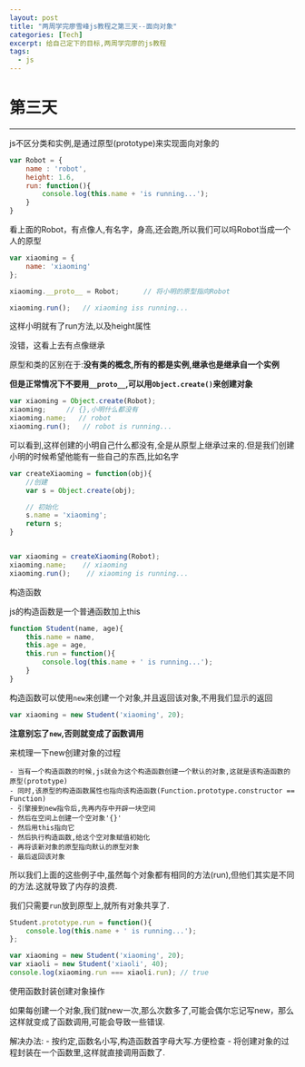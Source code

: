 ```yaml
---
layout: post
title: "两周学完廖雪峰js教程之第三天--面向对象"
categories: [Tech]
excerpt: 给自己定下的目标,两周学完廖的js教程
tags:
  - js
---
```



# 第三天

-------


js不区分类和实例,是通过原型(prototype)来实现面向对象的

```js
var Robot = {
    name : 'robot',
    height: 1.6,
    run: function(){
        console.log(this.name + 'is running...');
    }
}
```

看上面的Robot，有点像人,有名字，身高,还会跑,所以我们可以吗Robot当成一个人的原型

```js
var xiaoming = {
    name: 'xiaoming'
};

xiaoming.__proto__ = Robot;      // 将小明的原型指向Robot

xiaoming.run();   // xiaoming iss running...
```
这样小明就有了run方法,以及height属性

没错，这看上去有点像继承

原型和类的区别在于:**没有类的概念,所有的都是实例,继承也是继承自一个实例**


**但是正常情况下不要用`__proto__`,可以用`Object.create()`来创建对象**

```js
var xiaoming = Object.create(Robot);
xiaoming;     // {},小明什么都没有
xiaoming.name;   // robot
xiaoming.run();   // robot is running...
```

可以看到,这样创建的小明自己什么都没有,全是从原型上继承过来的.但是我们创建小明的时候希望他能有一些自己的东西,比如名字

```js
var createXiaoming = function(obj){
    //创建
    var s = Object.create(obj);

    // 初始化
    s.name = 'xiaoming';
    return s;
}


var xiaoming = createXiaoming(Robot);
xiaoming.name;    // xiaoming
xiaoming.run();    // xiaoming is running...
```


构造函数

js的构造函数是一个普通函数加上this

```js
function Student(name, age){
    this.name = name,
    this.age = age,
    this.run = function(){
        console.log(this.name + ' is running...');
    }
}
```

构造函数可以使用`new`来创建一个对象,并且返回该对象,不用我们显示的返回

```js
var xiaoming = new Student('xiaoming', 20);
```
**注意别忘了`new`,否则就变成了函数调用**

来梳理一下new创建对象的过程

    - 当有一个构造函数的时候,js就会为这个构造函数创建一个默认的对象,这就是该构造函数的原型(prototype)
    - 同时,该原型的构造函数属性也指向该构造函数(Function.prototype.constructor == Function)
    - 引擎接到new指令后,先再内存中开辟一块空间
    - 然后在空间上创建一个空对象'{}'
    - 然后用this指向它
    - 然后执行构造函数,给这个空对象赋值初始化
    - 再将该新对象的原型指向默认的原型对象
    - 最后返回该对象


所以我们上面的这些例子中,虽然每个对象都有相同的方法(run),但他们其实是不同的方法.这就导致了内存的浪费.

我们只需要`run`放到原型上,就所有对象共享了.

```js
Student.prototype.run = function(){
    console.log(this.name + ' is running...');
};

var xiaoming = new Student('xiaoming', 20);
var xiaoli = new Student('xiaoli', 40);
console.log(xiaoming.run === xiaoli.run); // true
```


使用函数封装创建对象操作

如果每创建一个对象,我们就new一次,那么次数多了,可能会偶尔忘记写new，那么这样就变成了函数调用,可能会导致一些错误.

解决办法:
    - 按约定,函数名小写,构造函数首字母大写.方便检查
    - 将创建对象的过程封装在一个函数里,这样就直接调用函数了.
